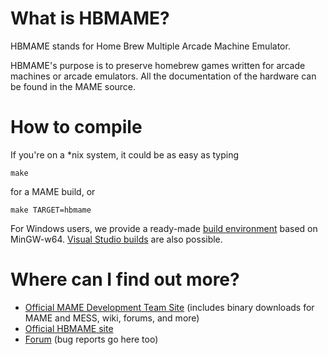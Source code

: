 What is HBMAME?
===============

HBMAME stands for Home Brew Multiple Arcade Machine Emulator.

HBMAME's purpose is to preserve homebrew games written for arcade machines or arcade emulators. All the documentation of the hardware can be found in the MAME source.

How to compile
==============

If you're on a *nix system, it could be as easy as typing

```
make
```

for a MAME build, or

```
make TARGET=hbmame
```

For Windows users, we provide a ready-made [build environment](http://mamedev.org/tools/) based on MinGW-w64. [Visual Studio builds](http://wiki.mamedev.org/index.php?title=Building_MAME_using_Microsoft_Visual_Studio_compilers) are also possible.

Where can I find out more?
==========================

* [Official MAME Development Team Site](http://mamedev.org/) (includes binary downloads for MAME and MESS, wiki, forums, and more)
* [Official HBMAME site](http://hbmame.1emulation.com/)
* [Forum](http://www.mameworld.info/ubbthreads/postlist.php?Cat=&Board=misfitmame) (bug reports go here too)
